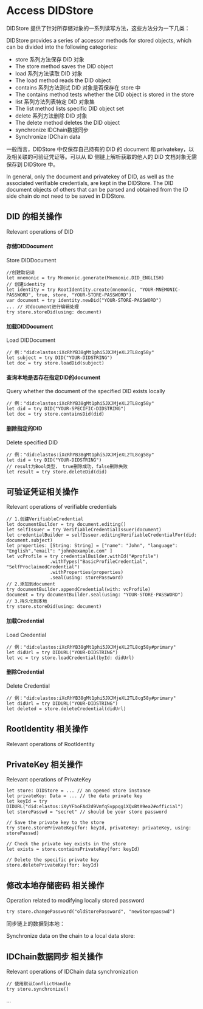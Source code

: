 # Access DIDStore

DIDStore 提供了针对所存储对象的一系列读写方法，这些方法分为一下几类：

DIDStore provides a series of accessor methods for stored objects, which can be divided into the following categories:

* store 系列方法保存 DID 对象
* The store method saves the DID object
* load 系列方法读取 DID 对象
* The load method reads the DID object
* contains 系列方法测试 DID 对象是否保存在 store 中
* The contains method tests whether the DID object is stored in the store
* list 系列方法列表特定 DID 对象集
* The list method lists specific DID object set
* delete 系列方法删除 DID 对象
* The delete method deletes the DID object
* synchronize IDChain数据同步
* Synchronize IDChain data

一般而言，DIDStore 中仅保存自己持有的 DID 的 document 和 privatekey，以及相关联的可验证凭证等。可以从 ID 侧链上解析获取的他人的 DID 文档对象无需保存到 DIDStore 中。

In general, only the document and privatekey of DID, as well as the associated verifiable credentials, are kept in the DIDStore. The DID document objects of others that can be parsed and obtained from the ID side chain do not need to be saved in DIDStore.

## DID 的相关操作

Relevant operations of DID

#### 存储DIDDocument

Store DIDDocument

```
//创建助记词
let mnemonic = try Mnemonic.generate(Mnemonic.DID_ENGLISH)
// 创建identity
let identity = try RootIdentity.create(mnemonic, "YOUR-MNEMONIC-PASSWORD", true, store, "YOUR-STORE-PASSWORD")
var document = try identity.newDid("YOUR-STORE-PASSWORD")
... // 对document进行编辑处理
try store.storeDid(using: document)
```

#### 加载DIDDocument

Load DIDDocument

```
// 例："did:elastos:iXcRhYB38gMt1phi5JXJMjeXL2TL8cg58y"
let subject = try DID("YOUR-DIDSTRING") 
let doc = try store.loadDid(subject)
```

#### 查询本地是否存在指定DID的document

Query whether the document of the specified DID exists locally

```
// 例："did:elastos:iXcRhYB38gMt1phi5JXJMjeXL2TL8cg58y"
let did = try DID("YOUR-SPECIFIC-DIDSTRING") 
let doc = try store.containsDid(did)
```

#### 删除指定的DID

Delete specified DID

```
// 例："did:elastos:iXcRhYB38gMt1phi5JXJMjeXL2TL8cg58y"
let did = try DID("YOUR-DIDSTRING") 
// result为Bool类型， true删除成功，false删除失败
let result = try store.deleteDid(did)
```

## 可验证凭证相关操作

Relevant operations of verifiable credentials

```
// 1.创建VerifiableCredential
let documentBuilder = try document.editing()
let selfIssuer = try VerifiableCredentialIssuer(document)
let credentialBuilder = selfIssuer.editingVerifiableCredentialFor(did: document.subject)
let properties: [String: String] = ["name": "John", "language": "English","email": "john@example.com" ]
let vcProfile = try credentialBuilder.withId("#profile")
                .withTypes("BasicProfileCredential", "SelfProclaimedCredential")
                .withProperties(properties)
                .seal(using: storePassword)
// 2.添加到document
try documentBuilder.appendCredential(with: vcProfile)
document = try documentBuilder.seal(using: "YOUR-STORE-PASSWORD")
// 3.持久化到本地 
try store.storeDid(using: document)
```

#### 加载Credential

Load Credential

```
// 例："did:elastos:iXcRhYB38gMt1phi5JXJMjeXL2TL8cg58y#primary"
let didUrl = try DIDURL("YOUR-DIDSTRING")
let vc = try store.loadCredential(byId: didUrl)
```

#### 删除Credential

Delete Credential

```
// 例："did:elastos:iXcRhYB38gMt1phi5JXJMjeXL2TL8cg58y#primary"
let didUrl = try DIDURL("YOUR-DIDSTRING")
let deleted = store.deleteCredential(didUrl)
```

## RootIdentity 相关操作 <a href="#access-rootidentity" id="access-rootidentity"></a>

Relevant operations of RootIdentity

## PrivateKey 相关操作

Relevant operations of PrivateKey

```
let store: DIDStore = ... // an opened store instance
let privateKey: Data = ... // the data private key
let keyId = try DIDURL("did:elastos:iXyYFboFAd2d9VmfqSvppqg1XQxBtX9ea2#official")
let storePasswd = "secret" // should be your store password

// Save the private key to the store
try store.storePrivateKey(for: keyId, privateKey: privateKey, using: storePasswd)

// Check the private key exists in the store
let exists = store.containsPrivateKey(for: keyId)

// Delete the specific private key
store.deletePrivateKey(for: keyId)
```

## 修改本地存储密码 相关操作

Operation related to modifying locally stored password

```
try store.changePassword("oldStorePassword", "newStorepasswd")
```

同步链上的数据到本地：

Synchronize data on the chain to a local data store:

## IDChain数据同步 相关操作

Relevant operations of IDChain data synchronization

```
// 使用默认ConflictHandle
try store.synchronize()
```

...
